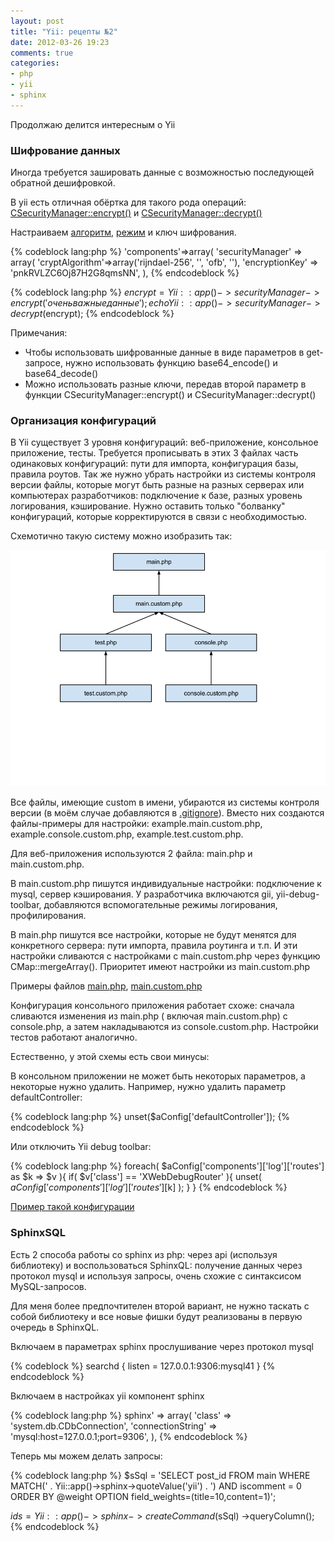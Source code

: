 ```yaml
---
layout: post
title: "Yii: рецепты №2"
date: 2012-03-26 19:23
comments: true
categories:
- php
- yii
- sphinx
---
```


Продолжаю делится интересным о Yii

### Шифрование данных

Иногда требуется зашировать данные с возможностью последующей обратной дешифровкой.

В yii есть отличная обёртка для такого рода операций: [CSecurityManager::encrypt()](http://www.yiiframework.com/doc/api/1.1/CSecurityManager#encrypt-detail) и [CSecurityManager::decrypt()](http://www.yiiframework.com/doc/api/1.1/CSecurityManager#decrypt-detail)

Настраиваем [алгоритм](http://ru.wikipedia.org/wiki/Advanced_Encryption_Standard), [режим](http://ru.wikipedia.org/wiki/%D0%A0%D0%B5%D0%B6%D0%B8%D0%BC_%D1%88%D0%B8%D1%84%D1%80%D0%BE%D0%B2%D0%B0%D0%BD%D0%B8%D1%8F) и ключ шифрования.

<!-- more -->

{% codeblock lang:php %}
'components'=>array(
  'securityManager' => array(
    'cryptAlgorithm'=>array('rijndael-256', '', 'ofb', ''),
    'encryptionKey' => 'pnkRVLZC6Oj87H2G8qmsNN',
  ),
{% endcodeblock %}

{% codeblock lang:php %}
$encrypt = Yii::app()->securityManager->encrypt('очень важные данные');
echo Yii::app()->securityManager->decrypt($encrypt);
{% endcodeblock %}

Примечания:

* Чтобы использовать шифрованные данные в виде параметров в get-запросе, нужно использовать функцию base64_encode() и base64_decode()
* Можно использовать разные ключи, передав второй параметр в функции CSecurityManager::encrypt() и CSecurityManager::decrypt()


### Организация конфигураций

В Yii существует 3 уровня конфигураций: веб-приложение, консольное приложение, тесты. Требуется прописывать в этих 3 файлах часть одинаковых конфигураций: пути для импорта, конфигурация базы, правила роутов. Так же нужно убрать настройки из системы контроля версии файлы, которые могут быть разные на разных серверах или компьютерах разработчиков: подключение к базе, разных уровень логирования, кэширование. Нужно оставить только "болванку" конфигураций, которые корректируются в связи с необходимостью.

Схемотично такую систему можно изобразить так:

![yii-config](/images/yii-cookbook-2/yii-config.png)

Все файлы, имеющие custom в имени, убираются из системы контроля версии (в моём случае добавляются в [.gitignore](https://github.com/stamm/yii.blog/blob/master/.gitignore)). Вместо них создаются файлы-примеры для настройки: example.main.custom.php, example.console.custom.php, example.test.custom.php.

Для веб-приложения используются 2 файла: main.php и main.custom.php.

В main.custom.php пишутся индивидуальные настройки: подключение к mysql, сервер кэширования. У разработчика включаются gii, yii-debug-toolbar, добавляются вспомогательные режимы логирования, профилирования.

В main.php пишутся все настройки, которые не будут менятся для конкретного сервера: пути импорта, правила роутинга и т.п. И эти настройки сливаются с настройками с main.custom.php через функцию CMap::mergeArray(). Приоритет имеют настройки из main.custom.php

Примеры файлов [main.php](https://github.com/stamm/yii.blog/blob/master/src/protected/config/main.php), [main.custom.php](https://github.com/Stamm/yii.blog/blob/master/src/protected/config/example.main.custom.php)

Конфигурация консольного приложения работает схоже: сначала сливаются изменения из main.php ( включая main.custom.php) c console.php, а затем накладываются из console.custom.php. Настройки тестов работают аналогично.

Естественно, у этой схемы есть свои минусы:

В консольном приложении не может быть некоторых параметров, а некоторые нужно удалить. Например, нужно удалить параметр defaultController:

{% codeblock lang:php %}
unset($aConfig['defaultController']);
{% endcodeblock %}

Или отключить Yii debug toolbar:

{% codeblock lang:php %}
foreach( $aConfig['components']['log']['routes'] as $k => $v ){
  if( $v['class'] == 'XWebDebugRouter' ){
    unset( $aConfig['components']['log']['routes'][$k] );
  }
}
{% endcodeblock %}

[Пример такой конфигурации](https://github.com/Stamm/yii.blog/tree/master/src/protected/config)


### SphinxSQL

Есть 2 способа работы со sphinx из php: через api (используя библиотеку) и воспользоваться SphinxQL: получение данных через протокол mysql и используя запросы, очень схожие с синтаксисом MySQL-запросов.

Для меня более предпочтителен второй вариант, не нужно таскать с собой библиотеку и все новые фишки будут реализованы в первую очередь в SphinxQL.

Включаем в параметрах sphinx прослушивание через протокол mysql

{% codeblock %}
searchd {
listen = 127.0.0.1:9306:mysql41
}
{% endcodeblock %}

Включаем в настройках yii компонент sphinx

{% codeblock lang:php %}
sphinx' => array(
    'class' => 'system.db.CDbConnection',
    'connectionString' => 'mysql:host=127.0.0.1;port=9306',
),
{% endcodeblock %}

Теперь мы можем делать запросы:

{% codeblock lang:php %}
$sSql = 'SELECT post_id
    FROM main
    WHERE
        MATCH(' . Yii::app()->sphinx->quoteValue('yii') . ')
        AND iscomment = 0
    ORDER BY @weight
OPTION field_weights=(title=10,content=1)';

$ids = Yii::app()->sphinx
  ->createCommand($sSql)
  ->queryColumn();
{% endcodeblock %}